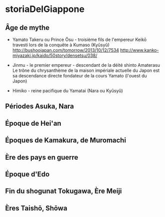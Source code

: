 storiaDelGiappone
=================

Âge de mythe
--------------------
* Yamato Takeru ou Prince Ōsu - troisième fils de l'empereur Keikō
  travesti lors de la conquête à Kumaso (Kyûsyû)  
  http://bushoojapan.com/tomorrow/2013/10/12/7534
  http://www.kanko-miyazaki.jp/kaido/50story/densetsu/038/

* Jinmu - le premier empereur - descendant de la déité shinto Amaterasu
  Le trône du chrysanthème de la maison impériale actuelle du Japon est sa descendance directe
  fondateur de la cours Yamato (l'ouest du Japon)

* Himiko - reine pacifique du Yamatai (Nara ou Kyûsyû)


Périodes Asuka, Nara
--------------------

Époque de Hei'an
--------------------

Époques de Kamakura, de Muromachi
----------------------------------------

Ère des pays en guerre
----------------------------------------

Époque d'Edo
--------------------

Fin du shogunat Tokugawa, Ère Meiji
----------------------------------------

Ères Taishō, Shōwa
--------------------
